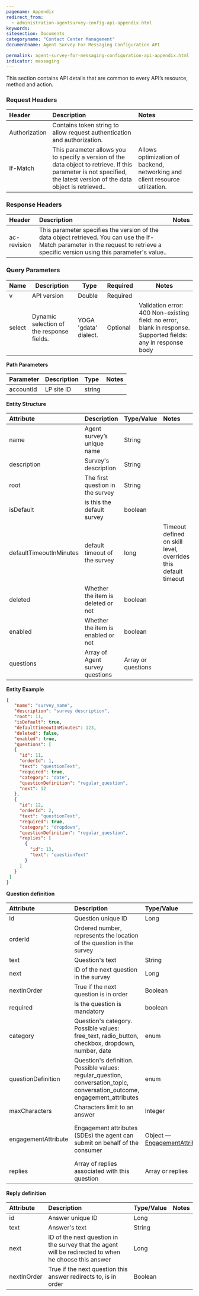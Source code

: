 ```yaml
---
pagename: Appendix
redirect_from:
  - administration-agentsurvey-config-api-appendix.html
keywords:
sitesection: Documents
categoryname: "Contact Center Management"
documentname: Agent Survey For Messaging Configuration API

permalink: agent-survey-for-messaging-configuration-api-appendix.html
indicator: messaging
---
```


This section contains API details that are common to every API’s resource, method and action.

### Request Headers

 |Header | Description | Notes|
 |:------- | :-------------- | :--- |
 | Authorization | Contains token string to allow request authentication and authorization.  |
 | If-Match | This parameter allows you to specify a version of the data object to retrieve. If this parameter is not specified, the latest version of the data object is retrieved.. | Allows optimization of backend, networking and client resource utilization. |

### Response Headers

|Header | Description | Notes|
|:-------  | :----- | :--- |
| ac-revision | This parameter specifies the version of the data object retrieved. You can use the If-Match parameter in the request to retrieve a specific version using this parameter's value..

### Query Parameters

| Name   | Description   | Type   | Required |Notes    |
|--------|---------------|--------|----------|---------|
| v   | API version        | Double  | Required   |
| select  | Dynamic selection of the response fields. | YOGA 'gdata' dialect.  | Optional | Validation error: 400 Non-existing field: no error, blank in response. Supported fields: any in response body       |

**Path Parameters**

 |Parameter | Description|  Type  |Notes |
 |:----------|  :-------------- | :-------------- | :--- |
 | accountId |  LP site ID | string  |

**Entity Structure**

 | Attribute | Description | Type/Value | Notes |
 | :--------- | :-------------- | :----------- | :--- |
 | name | Agent survey’s unique name| String |
 | description | Survey's description | String |
 | root | The first question in the survey | String |
 | isDefault | is this the default survey | boolean |
 | defaultTimeoutInMinutes | default timeout of the survey | long | Timeout defined on skill level, overrides this default timeout |
 | deleted | Whether the item is deleted or not | boolean |
 | enabled | Whether the item is enabled or not| boolean |
 | questions | Array of Agent survey questions | Array or questions |

**Entity Example**

 ```json
{
    "name": "survey_name",
    "description": "survey description",
    "root": 11,
    "isDefault": true,
    "defaultTimeoutInMinutes": 123,
    "deleted": false,
    "enabled": true,
    "questions": [
    {
      "id": 11,
      "orderId": 1,
      "text": "questionText",
      "required": true,
      "category": "date",
      "questionDefinition": "regular_question",
      "next": 12
    },
    {
      "id": 12,
      "orderId": 2,
      "text": "questionText",
      "required": true,
      "category": "dropdown",
      "questionDefinition": "regular_question",
      "replies": [
        {
          "id": 13,
          "text": "questionText"
        }
      ]
    }
  ]
}
 ```

**Question definition**

| Attribute | Description | Type/Value | Notes |
| :--------- | :-------------- | :----------- | :--- |
| id | Question unique ID | Long |
| orderId |  Ordered number, represents the location of the question in the survey |
| text | Question's text | String |
| next | ID of the next question in the survey | Long | should be null in case the question contains replies |
| nextInOrder | True if the next question is in order | Boolean | For example, question with orderId 2 followed by question with orderId 3 |
| required | Is the question is mandatory | boolean |
| category | Question's category. Possible values: free_text, radio_button, checkbox, dropdown, number, date | enum |
| questionDefinition | Question's definition. Possible values: regular_question, conversation_topic, conversation_outcome, engagement_attributes | enum |
| maxCharacters |  Characters limit to an answer | Integer |
| engagementAttribute | Engagement attributes (SDEs) the agent can submit on behalf of the consumer | Object — [EngagementAttribute](/agent-survey-for-messaging-runtime-api-appendix.html#engagementAttribute-structure) | Submitting an engagement attribute question will trigger PurchaseEvent/LeadEvent/ServiceActivity event — based on the engagement attribute's type.
| replies | Array of replies associated with this question | Array or replies |

**Reply definition**

| Attribute | Description | Type/Value | Notes |
| :--------- | :-------------- | :----------- | :--- |
| id | Answer unique ID | Long |
| text | Answer's text | String |
| next | ID of the next question in the survey that the agent will be redirected to when he choose this answer | Long |
| nextInOrder|  True if the next question this answer redirects to, is in order | Boolean |